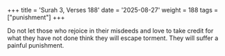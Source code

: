 +++
title = 'Surah 3, Verses 188'
date = '2025-08-27'
weight = 188
tags = ["punishment"]
+++

Do not let those who rejoice in their misdeeds and love to take credit for what they have not done think they will escape torment. They will suffer a painful punishment.
